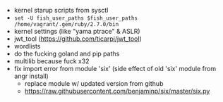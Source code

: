 - kernel starup scripts from sysctl
- `set -U fish_user_paths $fish_user_paths /home/vagrant/.gem/ruby/2.7.0/bin`
- kernel settings (like "yama ptrace" & ASLR)
- jwt_tool (https://github.com/ticarpi/jwt_tool)
- wordlists
- do the fucking goland and pip paths
- multilib because fuck x32
- fix import error from module 'six' (side effect of old 'six' module from angr install)
  - replace module w/ updated version from github
  - https://raw.githubusercontent.com/benjaminp/six/master/six.py